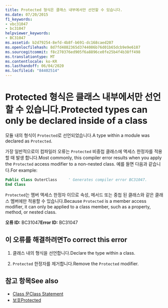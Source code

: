 ```yaml
---
title: Protected 형식은 클래스 내부에서만 선언할 수 있습니다.
ms.date: 07/20/2015
f1_keywords:
- vbc31047
- bc31047
helpviewer_keywords:
- BC31047
ms.assetid: b2d79254-8efd-4b8f-b691-dc168caed207
ms.openlocfilehash: 8d7fd4882365d3744086b76d01b65dcb9e9e6187
ms.sourcegitcommit: f8c270376ed905f6a8896ce0fe25b4f4b38ff498
ms.translationtype: MT
ms.contentlocale: ko-KR
ms.lasthandoff: 06/04/2020
ms.locfileid: "84402514"
---
```

# <a name="protected-types-can-only-be-declared-inside-of-a-class"></a><span data-ttu-id="1d17b-102">Protected 형식은 클래스 내부에서만 선언할 수 있습니다.</span><span class="sxs-lookup"><span data-stu-id="1d17b-102">Protected types can only be declared inside of a class</span></span>
<span data-ttu-id="1d17b-103">모듈 내의 형식이 `Protected`로 선언되었습니다.</span><span class="sxs-lookup"><span data-stu-id="1d17b-103">A type within a module was declared as `Protected`.</span></span>

<span data-ttu-id="1d17b-104">가장 일반적으로이 컴파일러 오류는 `Protected` 비중첩 클래스에 액세스 한정자를 적용할 때 발생 합니다.</span><span class="sxs-lookup"><span data-stu-id="1d17b-104">Most commonly, this compiler error results when you apply the `Protected` access modifier to a non-nested class.</span></span> <span data-ttu-id="1d17b-105">예를 들면 다음과 같습니다.</span><span class="sxs-lookup"><span data-stu-id="1d17b-105">For example:</span></span>

```vb
Public Class OuterClass     ' Generates compiler error BC31047.
End Class
```

<span data-ttu-id="1d17b-106">`Protected`는 멤버 액세스 한정자 이므로 속성, 메서드 또는 중첩 된 클래스와 같은 클래스 멤버에만 적용할 수 있습니다.</span><span class="sxs-lookup"><span data-stu-id="1d17b-106">Because `Protected` is a member access modifier, it can only be applied to a class member, such as a property, method, or nested class.</span></span>

 <span data-ttu-id="1d17b-107">**오류 ID:** BC31047</span><span class="sxs-lookup"><span data-stu-id="1d17b-107">**Error ID:** BC31047</span></span>  
  
## <a name="to-correct-this-error"></a><span data-ttu-id="1d17b-108">이 오류를 해결하려면</span><span class="sxs-lookup"><span data-stu-id="1d17b-108">To correct this error</span></span>  
  
1. <span data-ttu-id="1d17b-109">클래스 내의 형식을 선언합니다.</span><span class="sxs-lookup"><span data-stu-id="1d17b-109">Declare the type within a class.</span></span>  
  
2. <span data-ttu-id="1d17b-110">`Protected` 한정자를 제거합니다.</span><span class="sxs-lookup"><span data-stu-id="1d17b-110">Remove the `Protected` modifier.</span></span>  
  
## <a name="see-also"></a><span data-ttu-id="1d17b-111">참고 항목</span><span class="sxs-lookup"><span data-stu-id="1d17b-111">See also</span></span>

- [<span data-ttu-id="1d17b-112">Class 문</span><span class="sxs-lookup"><span data-stu-id="1d17b-112">Class Statement</span></span>](../language-reference/statements/class-statement.md)
- [<span data-ttu-id="1d17b-113">보호</span><span class="sxs-lookup"><span data-stu-id="1d17b-113">Protected</span></span>](../language-reference/modifiers/protected.md)
